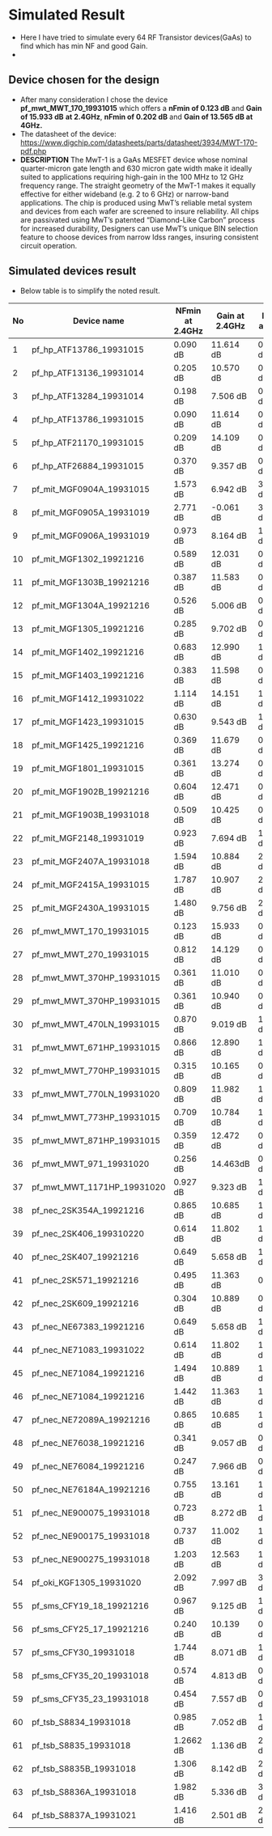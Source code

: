 # Simulated Result
- Here I have tried to simulate every 64 RF Transistor devices(GaAs) to find which has min NF and good Gain.
- 
 ## **Device chosen for the design**
 - After many consideration I chose the device **pf_mwt_MWT_170_19931015**	which offers a **nFmin of 0.123 dB** and **Gain	of 15.933 dB** **at 2.4GHz**,	**nFmin of 0.202 dB**	and **Gain	of 13.565 dB at 4GHz.**
 - The datasheet of the device: https://www.digchip.com/datasheets/parts/datasheet/3934/MWT-170-pdf.php
 - **DESCRIPTION**
The MwT-1 is a GaAs MESFET device whose nominal quarter-micron gate length and 630 micron gate width make it ideally suited to
applications requiring high-gain in the 100 MHz to 12 GHz frequency range. The straight geometry of the MwT-1 makes it equally
effective for either wideband (e.g. 2 to 6 GHz) or narrow-band applications. The chip is produced using MwT’s reliable metal system and
devices from each wafer are screened to insure reliability. All chips are passivated using MwT’s patented “Diamond-Like Carbon” process
for increased durability, Designers can use MwT’s unique BIN selection feature to choose devices from narrow Idss ranges, insuring
consistent circuit operation.
## Simulated devices result
 -  Below table is to simplify the noted result. 

| No  | Device name                | NFmin at 2.4GHz | Gain at 2.4GHz | NFmin at  4GHz | Gain at 4GHz |
|-----|----------------------------|-----------------|----------------|----------------|--------------|
|  1  | pf_hp_ATF13786_19931015    | 0.090 dB        | 11.614 dB      | 0.147 dB       | 10.395 dB    |
|  2  | pf_hp_ATF13136_19931014    | 0.205 dB        | 10.570 dB      | 0.336 dB       | 9.691 dB     |
|  3  | pf_hp_ATF13284_19931014    | 0.198 dB        | 7.506 dB       | 0.326 dB       | 7.233 dB     |
|  4  | pf_hp_ATF13786_19931015    | 0.090 dB        | 11.614 dB      | 0.147 dB       | 10.395 dB    |
|  5  | pf_hp_ATF21170_19931015    | 0.209 dB        | 14.109 dB      | 0.341 dB       | 11.665 dB    |
|  6  | pf_hp_ATF26884_19931015    | 0.370 dB        | 9.357 dB       | 0.607 dB       | 8.776 dB     |
|  7  | pf_mit_MGF0904A_19931015   | 1.573 dB        | 6.942 dB       | 3.236 dB       | 2.571 dB     |
|  8  | pf_mit_MGF0905A_19931019   | 2.771 dB        | -0.061 dB      | 3.362 dB       | -3.338 dB    |
|  9  | pf_mit_MGF0906A_19931019   | 0.973 dB        | 8.164 dB       | 1.595 dB       | 4.571 dB     |
|  10 | pf_mit_MGF1302_19921216    | 0.589 dB        | 12.031 dB      | 0.973 dB       | 11.655 dB    |
|  11 | pf_mit_MGF1303B_19921216   | 0.387 dB        | 11.583 dB      | 0.638 dB       | 11.235 dB    |
|  12 | pf_mit_MGF1304A_19921216   | 0.526 dB        | 5.006 dB       | 0.871 dB       | 5.016 dB     |
|  13 | pf_mit_MGF1305_19921216    | 0.285 dB        | 9.702 dB       | 0.470 dB       | 9.598 dB     |
|  14 | pf_mit_MGF1402_19921216    | 0.683 dB        | 12.990 dB      | 1.131 dB       | 12.222 dB    |
|  15 | pf_mit_MGF1403_19921216    | 0.383 dB        | 11.598 dB      | 0.630 dB       | 11.105 dB    |
|  16 | pf_mit_MGF1412_19931022    | 1.114 dB        | 14.151 dB      | 1.369 dB       | 13.127 dB    |
|  17 | pf_mit_MGF1423_19931015    | 0.630 dB        | 9.543 dB       | 1.025 dB       | 7.750 dB     |
|  18 | pf_mit_MGF1425_19921216    | 0.369 dB        | 11.679 dB      | 0.608 dB       | 11.337 dB    |
|  19 | pf_mit_MGF1801_19931015    | 0.361 dB        | 13.274 dB      | 0.593 dB       | 10.258 dB    |
|  20 | pf_mit_MGF1902B_19921216   | 0.604 dB        | 12.471 dB      | 0.998 dB       | 11.726 dB    |
|  21 | pf_mit_MGF1903B_19931018   | 0.509 dB        | 10.425 dB      | 0.838 dB       | 9.257 dB     |
|  22 | pf_mit_MGF2148_19931019    | 0.923 dB        | 7.694 dB       | 1.514 dB       | 3.857 dB     |
|  23 | pf_mit_MGF2407A_19931018   | 1.594 dB        | 10.884 dB      | 2.740 dB       | 7.147 dB     |
|  24 | pf_mit_MGF2415A_19931015   | 1.787 dB        | 10.907 dB      | 2.904 dB       | 5.879 dB     |
|  25 | pf_mit_MGF2430A_19931015   | 1.480 dB        | 9.756 dB       | 2.413 dB       | 5.108 dB     |
|  26 | pf_mwt_MWT_170_19931015    | 0.123 dB        | 15.933 dB      | 0.202 dB       | 13.565 dB    |
|  27 | pf_mwt_MWT_270_19931015    | 0.812 dB        | 14.129 dB      | 0.931 dB       | 12.344 dB    |
|  28 | pf_mwt_MWT_370HP_19931015  | 0.361 dB        | 11.010 dB      | 0.596 dB       | 9.761 dB     |
|  29 | pf_mwt_MWT_370HP_19931015  | 0.361 dB        | 10.940 dB      | 0.596 dB       | 9.761 dB     |
|  30 | pf_mwt_MWT_470LN_19931015  | 0.870 dB        | 9.019 dB       | 1.423 dB       | 7.476 dB     |
|  31 | pf_mwt_MWT_671HP_19931015  | 0.866 dB        | 12.890 dB      | 1.396 dB       | 9.086 dB     |
|  32 | pf_mwt_MWT_770HP_19931015  | 0.315 dB        | 10.165 dB      | 0.522 dB       | 9.470 dB     |
|  33 | pf_mwt_MWT_770LN_19931020  | 0.809 dB        | 11.982 dB      | 1.330 dB       | 10.992 dB    |
|  34 | pf_mwt_MWT_773HP_19931015  | 0.709 dB        | 10.784 dB      | 1.172 dB       | 9.609 dB     |
|  35 | pf_mwt_MWT_871HP_19931015  | 0.359 dB        | 12.472 dB      | 0.594 dB       | 8.715 dB     |
|  36 | pf_mwt_MWT_971_19931020    | 0.256 dB        | 14.463dB       | 0.424 dB       | 11.38.3 dB   |
|  37 | pf_mwt_MWT_1171HP_19931020 | 0.927 dB        | 9.323 dB       | 1.517 dB       | 4.947 dB     |
|  38 | pf_nec_2SK354A_19921216    | 0.865 dB        | 10.685 dB      | 1.417 dB       | 9.575 dB     |
|  39 | pf_nec_2SK406_199310220    | 0.614 dB        | 11.802 dB      | 1.013 dB       | 11.264 dB    |
|  40 | pf_nec_2SK407_19921216     | 0.649 dB        | 5.658 dB       | 1.066 dB       | 5.504 dB     |
|  41 | pf_nec_2SK571_19921216     | 0.495 dB        | 11.363 dB      | 0.812dB        | 10.165 dB    |
|  42 | pf_nec_2SK609_19921216     | 0.304 dB        | 10.889 dB      | 0.500 dB       | 10.473 dB    |
|  43 | pf_nec_NE67383_19921216    | 0.649 dB        | 5.658 dB       | 1.066 dB       | 5.504 dB     |
|  44 | pf_nec_NE71083_19931022    | 0.614 dB        | 11.802 dB      | 1.013 dB       | 11.264 dB    |
|  45 | pf_nec_NE71084_19921216    | 1.494 dB        | 10.889 dB      | 1.382 dB       | 10.473 dB    |
|  46 | pf_nec_NE71084_19921216    | 1.442 dB        | 11.363 dB      | 1.468 dB       | 10.265 dB    |
|  47 | pf_nec_NE72089A_19921216   | 0.865 dB        | 10.685 dB      | 1.417 dB       | 9.575 dB     |
|  48 | pf_nec_NE76038_19921216    | 0.341 dB        | 9.057 dB       | 0.562 dB       | 9.024 dB     |
|  49 | pf_nec_NE76084_19921216    | 0.247 dB        | 7.966 dB       | 0.411 dB       | 7.979 dB     |
|  50 | pf_nec_NE76184A_19921216   | 0.755 dB        | 13.161 dB      | 1.219 dB       | 11.865 dB    |
|  51 | pf_nec_NE900075_19931018   | 0.723 dB        | 8.272 dB       | 1.182 dB       | 5.937 dB     |
|  52 | pf_nec_NE900175_19931018   | 0.737 dB        | 11.002 dB      | 1.209 dB       | 7.746 dB     |
|  53 | pf_nec_NE900275_19931018   | 1.203 dB        | 12.563 dB      | 1.921 dB       | 9.370 dB     |
|  54 | pf_oki_KGF1305_19931020    | 2.092 dB        | 7.997 dB       | 3.072 dB       | 2.426 dB     |
|  55 | pf_sms_CFY19_18_19921216   | 0.967 dB        | 9.125 dB       | 1.555 dB       | 8.612 dB     |
|  56 | pf_sms_CFY25_17_19921216   | 0.240 dB        | 10.139 dB      | 0.395 dB       | 10.055 dB    |
|  57 | pf_sms_CFY30_19931018      | 1.744 dB        | 8.071 dB       | 1.665 dB       | 7.301 dB     |
|  58 | pf_sms_CFY35_20_19931018   | 0.574 dB        | 4.813 dB       | 0.944 dB       | 4.951 dB     |
|  59 | pf_sms_CFY35_23_19931018   | 0.454 dB        | 7.557 dB       | 0.742 dB       | 7.032 dB     |
|  60 | pf_tsb_S8834_19931018      | 0.985 dB        | 7.052 dB       | 1.623 dB       | 5.169 dB     |
|  61 | pf_tsb_S8835_19931018      | 1.2662 dB       | 1.136 dB       | 2.038 dB       | 8.854 dB     |
|  62 | pf_tsb_S8835B_19931018     | 1.306 dB        | 8.142 dB       | 2.123 dB       | 4.123 dB     |
|  63 | pf_tsb_S8836A_19931018     | 1.982 dB        | 5.336 dB       | 3.206 dB       | 0.553 dB     |
|  64 | pf_tsb_S8837A_19931021     | 1.416 dB        | 2.501 dB       | 2.309 dB       | -2.452 dB    |



